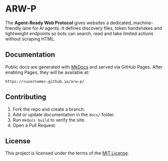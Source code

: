 # ARW-P

The **Agent-Ready Web Protocol** gives websites a dedicated, machine-friendly lane for AI agents. It defines discovery files, token handshakes and lightweight endpoints so bots can search, read and take limited actions without scraping HTML.

## Documentation
Public docs are generated with [MkDocs](https://www.mkdocs.org/) and served via GitHub Pages. After enabling Pages, they will be available at:
```
https://<username>.github.io/arw-p/
```

## Contributing
1. Fork the repo and create a branch.
2. Add or update documentation in the `docs/` folder.
3. Run `mkdocs build` to verify the site.
4. Open a Pull Request.

## License
This project is licensed under the terms of the [MIT License](LICENSE).
